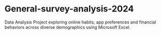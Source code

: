 # General-survey-analysis-2024
Data Analysis Project exploring online habits, app preferences and financial behaviors across diverse demographics using Microsoft Excel.
